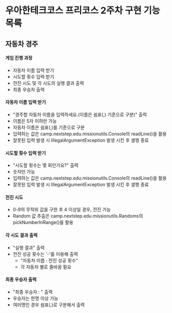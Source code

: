 # 우아한테크코스 프리코스 2주차 구현 기능 목록
## 자동차 경주

#### 게임 진행 과정
* 자동차 이름 입력 받기
* 시도할 횟수 입력 받기
* 전진 시도 및 각 시도의 실행 결과 출력
* 최종 우승자 출력

#### 자동차 이름 입력 받기
* "경주할 자동차 이름을 입력하세요.(이름은 쉼표(,) 기준으로 구분)" 출력
* 이름은 5자 이하만 가능
* 자동차 이름은 쉼표(,)를 기준으로 구분 
* 입력하는 값은 camp.nextstep.edu.missionutils.Console의 readLine()을 활용
* 잘못된 입력 발생 시 IllegalArgumentException 발생 시킨 후 샐행 종료

#### 시도할 횟수 입력 받기
* "시도할 횟수는 몇 회인가요?" 출력
* 숫자만 가능
* 입력하는 값은 camp.nextstep.edu.missionutils.Console의 readLine()을 활용
* 잘못된 입력 발생 시 IllegalArgumentException 발생 시킨 후 샐행 종료

#### 전진 시도
* 0-9의 무작위 값을 구한 후 4 이상일 경우, 전진 가능
* Random 값 추출은 camp.nextstep.edu.missionutils.Randoms의 pickNumberInRange()를 활용

#### 각 시도 결과 출력
* "실행 결과" 출력
* 전진 성공 횟수는 '-'를 이용해 출력
  * "자동차 이름 : 전진 성공 횟수"
  * 각 자동차 별로 줄바꿈 필요

#### 최종 우승자 출력
* "최종 우승자 : " 출력
* 우승자는 한명 이상 가능
* 여러명인 경우 쉼표(,)로 구분해서 출력